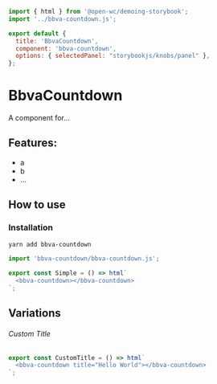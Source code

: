 ```js script
import { html } from '@open-wc/demoing-storybook';
import '../bbva-countdown.js';

export default {
  title: 'BbvaCountdown',
  component: 'bbva-countdown',
  options: { selectedPanel: "storybookjs/knobs/panel" },
};
```

# BbvaCountdown

A component for...

## Features:

- a
- b
- ...

## How to use

### Installation

```bash
yarn add bbva-countdown
```

```js
import 'bbva-countdown/bbva-countdown.js';
```

```js preview-story
export const Simple = () => html`
  <bbva-countdown></bbva-countdown>
`;
```

## Variations

###### Custom Title

```js preview-story
export const CustomTitle = () => html`
  <bbva-countdown title="Hello World"></bbva-countdown>
`;
```
